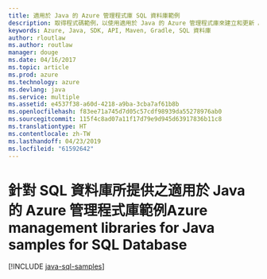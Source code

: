 ```yaml
---
title: 適用於 Java 的 Azure 管理程式庫 SQL 資料庫範例
description: 取得程式碼範例，以使用適用於 Java 的 Azure 管理程式庫來建立和更新 Azure SQL 資料庫
keywords: Azure, Java, SDK, API, Maven, Gradle, SQL 資料庫
author: rloutlaw
ms.author: routlaw
manager: douge
ms.date: 04/16/2017
ms.topic: article
ms.prod: azure
ms.technology: azure
ms.devlang: java
ms.service: multiple
ms.assetid: e4537f38-a60d-4218-a9ba-3cba7af61b8b
ms.openlocfilehash: f83ee71a745d7d05c57cdf98939da55278976ab0
ms.sourcegitcommit: 115f4c8ad07a11f17d79e9d945d63917836b11c8
ms.translationtype: HT
ms.contentlocale: zh-TW
ms.lasthandoff: 04/23/2019
ms.locfileid: "61592642"
---
```

# <a name="azure-management-libraries-for-java-samples-for-sql-database"></a><span data-ttu-id="5622c-104">針對 SQL 資料庫所提供之適用於 Java 的 Azure 管理程式庫範例</span><span class="sxs-lookup"><span data-stu-id="5622c-104">Azure management libraries for Java samples for SQL Database</span></span>

[!INCLUDE [java-sql-samples](includes/java-sql-samples.md)]